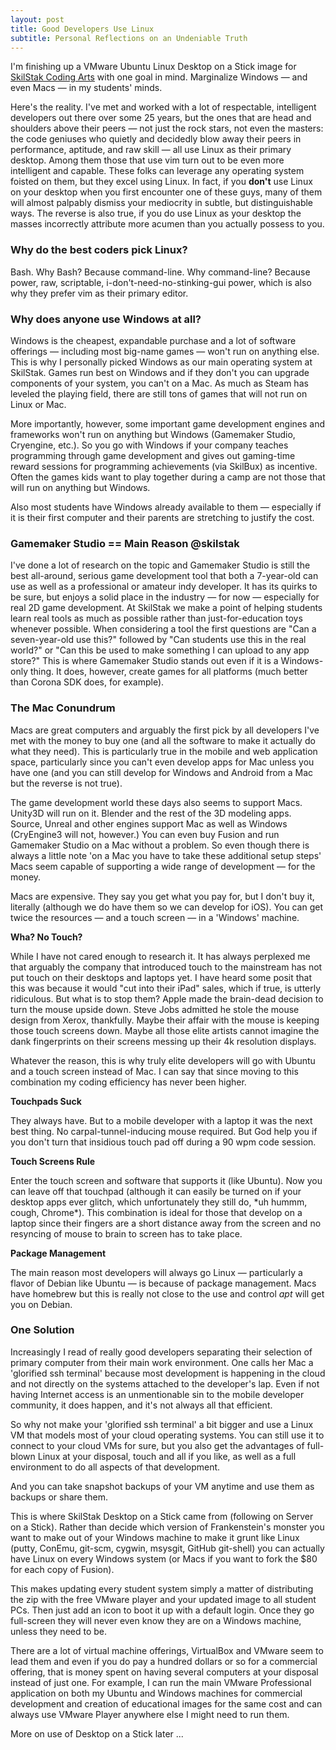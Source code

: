 ```yaml
---
layout: post
title: Good Developers Use Linux
subtitle: Personal Reflections on an Undeniable Truth
---
```


I'm finishing up a VMware Ubuntu Linux Desktop on a Stick image for
[SkilStak Coding Arts](skilstak.com) with one goal in mind. Marginalize
Windows &mdash; and even Macs &mdash; in my students' minds.

Here's the reality. I've met and worked with a lot of respectable,
intelligent developers out there over some 25 years, but the ones that
are head and shoulders above their peers &mdash; not just the rock stars,
not even the masters: the code geniuses who quietly and decidedly blow
away their peers in performance, aptitude, and raw skill &mdash; all
use Linux as their primary desktop. Among them those that use vim turn
out to be even more intelligent and capable. These folks can leverage
any operating system foisted on them, but they excel using Linux. In
fact, if you **don't** use Linux on your desktop when you first
encounter one of these guys, many of them will almost palpably dismiss
your mediocrity in subtle, but distinguishable ways. The reverse is
also true, if you do use Linux as your desktop the masses incorrectly
attribute more acumen than you actually possess to you.

### Why do the best coders pick Linux?

Bash. Why Bash? Because command-line. Why command-line? Because power,
raw, scriptable, i-don't-need-no-stinking-gui power, which is also why
they prefer vim as their primary editor.

### Why does anyone use Windows at all?

Windows is the cheapest, expandable purchase and a lot of software
offerings &mdash; including most big-name games &mdash; won't run
on anything else. This is why I personally picked Windows as our main
operating system at SkilStak. Games run best on Windows and if they don't
you can upgrade components of your system, you can't on a Mac. As much
as Steam has leveled the playing field, there are still tons of games
that will not run on Linux or Mac.

More importantly, however, some important game development engines
and frameworks won't run on anything but Windows (Gamemaker Studio,
Cryengine, etc.). So you go with Windows if your company teaches
programming through game development and gives out gaming-time reward
sessions for programming achievements (via SkilBux) as incentive. Often
the games kids want to play together during a camp are not those that
will run on anything but Windows.

Also most students have Windows already available to them &mdash;
especially if it is their first computer and their parents are stretching
to justify the cost.

### Gamemaker Studio == Main Reason @skilstak

I've done a lot of research on the topic and Gamemaker Studio is still
the best all-around, serious game development tool that both a 7-year-old
can use as well as a professional or amateur indy developer. It has
its quirks to be sure, but enjoys a solid place in the industry &mdash;
for now &mdash; especially for real 2D game development.  At SkilStak
we make a point of helping students learn real tools as much as possible
rather than just-for-education toys whenever possible.  When considering a
tool the first questions are "Can a seven-year-old use this?" followed by
"Can students use this in the real world?" or "Can this be used to make
something I can upload to any app store?"  This is where Gamemaker Studio
stands out even if it is a Windows-only thing. It does, however, create
games for all platforms (much better than Corona SDK does, for example).

### The Mac Conundrum 

Macs are great computers and arguably the first pick by all developers
I've met with the money to buy one (and all the software to make it
actually do what they need). This is particularly true in the mobile and
web application space, particularly since you can't even develop apps
for Mac unless you have one (and you can still develop for Windows and
Android from a Mac but the reverse is not true).

The game development world these days also seems to support Macs. Unity3D
will run on it. Blender and the rest of the 3D modeling apps.  Source,
Unreal and other engines support Mac as well as Windows (CryEngine3
will not, however.) You can even buy Fusion and run Gamemaker Studio on
a Mac without a problem. So even though there is always a little note 'on a
Mac you have to take these additional setup steps' Macs seem capable of
supporting a wide range of development &mdash; for the money.

Macs are expensive. They say you get what you pay for, but I don't buy
it, literally (although we do have them so we can develop for iOS). You
can get twice the resources &mdash; and a touch screen &mdash; in a
'Windows' machine.

**Wha? No Touch?**

While I have not cared enough to research it. It has always perplexed
me that arguably the company that introduced touch to the mainstream
has not put touch on their desktops and laptops yet. I have heard some
posit that this was because it would "cut into their iPad" sales,
which if true, is utterly ridiculous. But what is to stop them? Apple
made the brain-dead decision to turn the mouse upside down. Steve Jobs
admitted he stole the mouse design from Xerox, thankfully. Maybe their affair
with the mouse is keeping those touch screens down. Maybe all those
elite artists cannot imagine the dank fingerprints on their screens
messing up their 4k resolution displays.

Whatever the reason, this is why truly elite developers will go with
Ubuntu and a touch screen instead of Mac. I can say that since moving
to this combination my coding efficiency has never been higher.

**Touchpads Suck**

They always have. But to a mobile developer with a laptop it was the next
best thing. No carpal-tunnel-inducing mouse required. But God help you if
you don't turn that insidious touch pad off during a 90 wpm code session.

**Touch Screens Rule**

Enter the touch screen and software that supports it (like Ubuntu).
Now you can leave off that touchpad (although it can easily be turned
on if your desktop apps ever glitch, which unfortunately they still
do, \*uh hummm, cough, Chrome\*). This combination is ideal for those
that develop on a laptop since their fingers are a short distance away
from the screen and no resyncing of mouse to brain to screen has to
take place.

**Package Management**

The main reason most developers will always go Linux &mdash;
particularly a flavor of Debian like Ubuntu &mdash; is because of
package management. Macs have homebrew but this is really not close to
the use and control *apt* will get you on Debian.

### One Solution

Increasingly I read of really good developers separating their
selection of primary computer from their main work environment. One
calls her Mac a 'glorified ssh terminal' because most development is
happening in the cloud and not directly on the systems attached to
the developer's lap. Even if not having Internet access is an
unmentionable sin to the mobile developer community, it does happen,
and it's not always all that efficient.

So why not make your 'glorified ssh terminal' a bit bigger and use
a Linux VM that models most of your cloud operating systems. You can
still use it to connect to your cloud VMs for sure, but you also get
the advantages of full-blown Linux at your disposal, touch and all if
you like, as well as a full environment to do all aspects of that
development.

And you can take snapshot backups of your VM anytime and use them as
backups or share them.

This is where SkilStak Desktop on a Stick came from (following on Server
on a Stick). Rather than decide which version of Frankenstein's monster
you want to make out of your Windows machine to make it grunt like Linux
(putty, ConEmu, git-scm, cygwin, msysgit, GitHub git-shell) you can
actually have Linux on every Windows system (or Macs if you want to
fork the $80 for each copy of Fusion).

This makes updating every student system simply a matter of
distributing the zip with the free VMware player and your updated
image to all student PCs. Then just add an icon to boot it up with
a default login. Once they go full-screen they will never even know
they are on a Windows machine, unless they need to be.

There are a lot of virtual machine offerings, VirtualBox and VMware
seem to lead them and even if you do pay a hundred dollars or so for
a commercial offering, that is money spent on having several computers
at your disposal instead of just one. For example, I can run the main
VMware Professional application on both my Ubuntu and Windows machines
for commercial development and creation of educational images for the
same cost and can always use VMware Player anywhere else I might need
to run them.

More on use of Desktop on a Stick later ...
